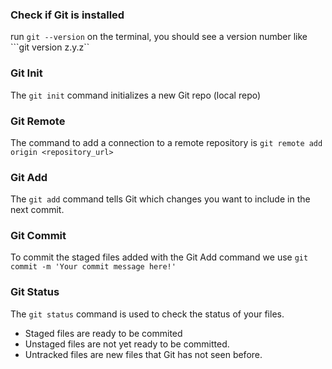 ### Check if Git is installed

run ``git --version`` on the terminal, you should see a version number like ```git version z.y.z``

### Git Init

The ``git init`` command initializes a new Git repo (local repo)

### Git Remote

The command to add a connection to a remote repository is ``git remote add origin <repository_url>``

### Git Add

The ``git add`` command tells Git which changes you want to include in the next commit.

### Git Commit 

To commit the staged files added with the Git Add command we use ``git commit -m 'Your commit message here!'``

### Git Status

The ``git status`` command is used to check the status of your files.
- Staged files are ready to be commited
- Unstaged files are not yet ready to be committed.
- Untracked files are new files that Git has not seen before.
